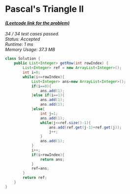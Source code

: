 # **Pascal's Triangle II**

#### [_(Leetcode link for the problem)_](https://leetcode.com/problems/pascals-triangle-ii/)

_34 / 34 test cases passed.  
Status: Accepted  
Runtime: 1 ms  
Memory Usage: 37.3 MB_

```java
class Solution {
    public List<Integer> getRow(int rowIndex) {
        List<Integer> ref = new ArrayList<Integer>();
        int i=0;
        while(i<=rowIndex){
            List<Integer> ans=new ArrayList<Integer>();
            if(i==0){
                ans.add(1);
            }else if(i==1){
                ans.add(1);
                ans.add(1);
            }else{
                int j=1;
                ans.add(1);
                while(j<=ref.size()-1){
                    ans.add(ref.get(j-1)+ref.get(j));
                    j++;
                }
                ans.add(1);
            }
            i++;
            if(i>rowIndex){
                return ans;
            }
            ref=ans;
        }
        return ref;
    }
}
```
